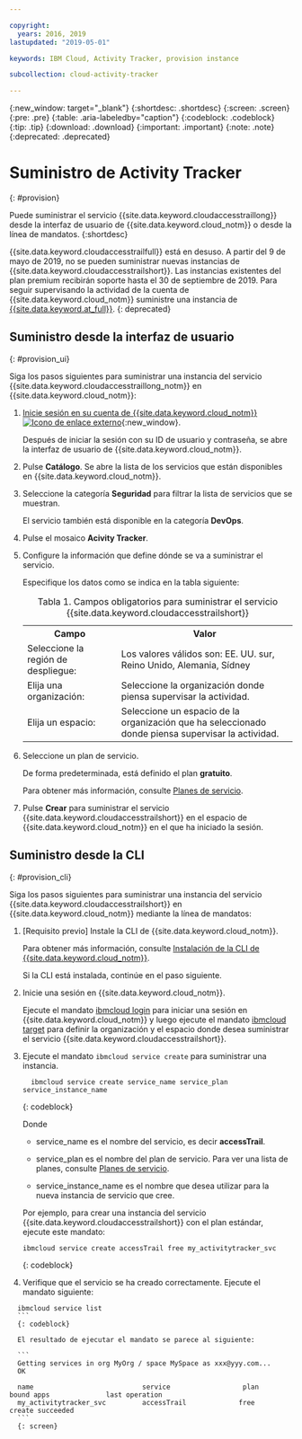 ```yaml
---

copyright:
  years: 2016, 2019
lastupdated: "2019-05-01"

keywords: IBM Cloud, Activity Tracker, provision instance

subcollection: cloud-activity-tracker

---
```


{:new_window: target="_blank"}
{:shortdesc: .shortdesc}
{:screen: .screen}
{:pre: .pre}
{:table: .aria-labeledby="caption"}
{:codeblock: .codeblock}
{:tip: .tip}
{:download: .download}
{:important: .important}
{:note: .note}
{:deprecated: .deprecated}


# Suministro de Activity Tracker
{: #provision}

Puede suministrar el servicio {{site.data.keyword.cloudaccesstraillong}} desde la interfaz de usuario de {{site.data.keyword.cloud_notm}} o desde la línea de mandatos.
{:shortdesc}

{{site.data.keyword.cloudaccesstrailfull}} está en desuso. A partir del 9 de mayo de 2019, no se pueden suministrar nuevas instancias de {{site.data.keyword.cloudaccesstrailshort}}. Las instancias existentes del plan premium recibirán soporte hasta el 30 de septiembre de 2019. Para seguir supervisando la actividad de la cuenta de {{site.data.keyword.cloud_notm}} suministre una instancia de [{{site.data.keyword.at_full}}](/docs/services/Activity-Tracker-with-LogDNA?topic=logdnaat-getting-started#getting-started).
{: deprecated}

## Suministro desde la interfaz de usuario
{: #provision_ui}

Siga los pasos siguientes para suministrar una instancia del servicio {{site.data.keyword.cloudaccesstraillong_notm}} en {{site.data.keyword.cloud_notm}}:

1. [Inicie sesión en su cuenta de {{site.data.keyword.cloud_notm}} ![Icono de enlace externo](../../icons/launch-glyph.svg "Icono de enlace externo")](https://cloud.ibm.com/login){:new_window}.
    
	Después de iniciar la sesión con su ID de usuario y contraseña, se abre la interfaz de usuario de {{site.data.keyword.cloud_notm}}.

2. Pulse **Catálogo**. Se abre la lista de los servicios que están disponibles en {{site.data.keyword.cloud_notm}}.

3. Seleccione la categoría **Seguridad** para filtrar la lista de servicios que se muestran.

    El servicio también está disponible en la categoría **DevOps**.

4. Pulse el mosaico **Acivity Tracker**.

5. Configure la información que define dónde se va a suministrar el servicio. 

    Especifique los datos como se indica en la tabla siguiente: 

    <table>
	  <caption>Tabla 1. Campos obligatorios para suministrar el servicio {{site.data.keyword.cloudaccesstrailshort}}</caption>
	  <tr>
	    <th>Campo</th>
		<th>Valor</th>
	  </tr>
	  <tr>
	    <td>Seleccione la región de despliegue:</td>
		<td>Los valores válidos son: EE. UU. sur, Reino Unido, Alemania, Sídney</td>
	  </tr>
	  <tr>
	    <td>Elija una organización:</td>
		<td>Seleccione la organización donde piensa supervisar la actividad.</td>
	  </tr>
	  <tr>
	    <td>Elija un espacio:</td>
		<td>Seleccione un espacio de la organización que ha seleccionado donde piensa supervisar la actividad.</td>
	  </tr>
	</table>

6. Seleccione un plan de servicio. 

    De forma predeterminada, está definido el plan **gratuito**.

    Para obtener más información, consulte [Planes de servicio](/docs/services/cloud-activity-tracker/how-to?topic=cloud-activity-tracker-change_plan#change_plan).
	
7. Pulse **Crear** para suministrar el servicio {{site.data.keyword.cloudaccesstrailshort}} en el espacio de {{site.data.keyword.cloud_notm}} en el que ha iniciado la sesión.
  
 

## Suministro desde la CLI
{: #provision_cli}

Siga los pasos siguientes para suministrar una instancia del servicio {{site.data.keyword.cloudaccesstrailshort}} en {{site.data.keyword.cloud_notm}} mediante la línea de mandatos:

1. [Requisito previo] Instale la CLI de {{site.data.keyword.cloud_notm}}.

   Para obtener más información, consulte [Instalación de la CLI de {{site.data.keyword.cloud_notm}}](/docs/cli?topic=cloud-cli-ibmcloud-cli#ibmcloud-cli).
   
   Si la CLI está instalada, continúe en el paso siguiente.
    
2. Inicie una sesión en {{site.data.keyword.cloud_notm}}. 

    Ejecute el mandato [ibmcloud login](/docs/cli/reference/ibmcloud?topic=cloud-cli-ibmcloud_cli#ibmcloud_login) para iniciar una sesión en {{site.data.keyword.cloud_notm}} y luego ejecute el mandato [ibmcloud target](/docs/cli/reference/ibmcloud?topic=cloud-cli-ibmcloud_cli#ibmcloud_target) para definir la organización y el espacio donde desea suministrar el servicio {{site.data.keyword.cloudaccesstrailshort}}.
	
3. Ejecute el mandato `ibmcloud service create` para suministrar una instancia.

    ```
	  ibmcloud service create service_name service_plan service_instance_name
    ```
	  {: codeblock}
	
	  Donde
	
	  * service_name es el nombre del servicio, es decir **accessTrail**.

	  * service_plan es el nombre del plan de servicio. Para ver una lista de planes, consulte [Planes de servicio](/docs/services/cloud-activity-tracker/how-to?topic=cloud-activity-tracker-change_plan#change_plan).

	  * service_instance_name es el nombre que desea utilizar para la nueva instancia de servicio que cree.

	  Por ejemplo, para crear una instancia del servicio {{site.data.keyword.cloudaccesstrailshort}} con el plan estándar, ejecute este mandato:
	
	  ```
	  ibmcloud service create accessTrail free my_activitytracker_svc
	  ```
	  {: codeblock}
	
4. Verifique que el servicio se ha creado correctamente. Ejecute el mandato siguiente:

  ```	
	ibmcloud service list
	```
	{: codeblock}
	
	El resultado de ejecutar el mandato se parece al siguiente:
	
	```
    Getting services in org MyOrg / space MySpace as xxx@yyy.com...
    OK
    
    name                           service                  plan                   bound apps              last operation
    my_activitytracker_svc         accessTrail             free                                            create succeeded
	```
	{: screen}

	




